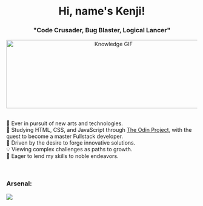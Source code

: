<h1 align="center">Hi, name's Kenji!</h1>
<h3 align="center">"Code Crusader, Bug Blaster, Logical Lancer"</h3>

<div align="center";">
  <a href="https://giphy.com/gifs/SWoSkN6DxTszqIKEqv" target="_blank" rel="noreferrer">
    <img src="https://media.giphy.com/media/SWoSkN6DxTszqIKEqv/giphy.gif" width="550" height="180" alt="Knowledge GIF" />
  </a>
</div>
<br>
<p align="left">
  👀 Ever in pursuit of new arts and technologies.<br>
  🌱 Studying HTML, CSS, and JavaScript through <a href="https://www.theodinproject.com/" target="_blank" rel="noreferrer">The Odin Project</a>, with the quest to become a master Fullstack developer.<br>
  🚀 Driven by the desire to forge innovative solutions.<br>
  💡 Viewing complex challenges as paths to growth.<br>
  🌟 Eager to lend my skills to noble endeavors.
</p>
<br>
<h3 align="left">Arsenal:</h3>
<p align="left">
  <a href="https://skillicons.dev">
    <img src="https://skillicons.dev/icons?i=js,html,css,git,linux,webpack,vscode" />
  </a>
</p>
